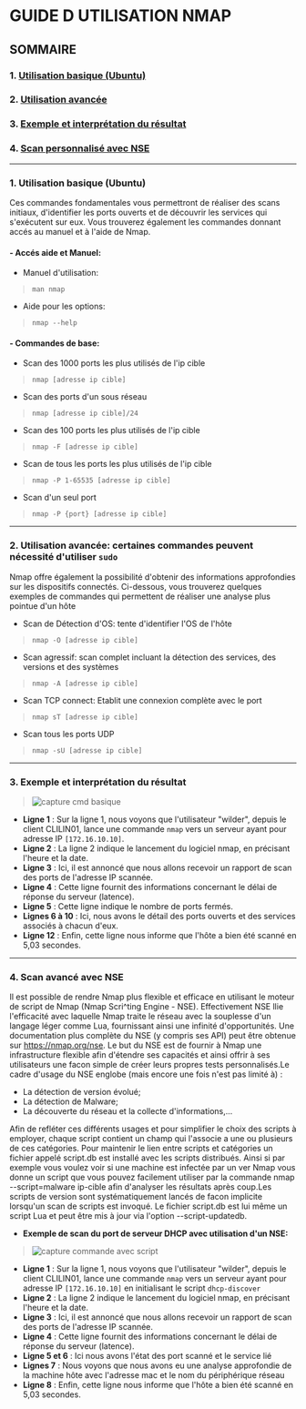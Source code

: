 # **GUIDE D UTILISATION NMAP**

## **SOMMAIRE**

### 1. [Utilisation basique (Ubuntu)](https://github.com/WildCodeSchool/TSSR-2409-P1-G3-Scanner-de-ports/blob/main/USER_GUIDE.md#1-utilisation-basique-ubuntu-1)

### 2. [Utilisation avancée](https://github.com/WildCodeSchool/TSSR-2409-P1-G3-Scanner-de-ports/blob/main/USER_GUIDE.md#2--utilisation-avanc%C3%A9e-certaines-commandes-peuvent-n%C3%A9cessit%C3%A9-dutiliser-sudo)
    
### 3. [Exemple et interprétation du résultat](https://github.com/WildCodeSchool/TSSR-2409-P1-G3-Scanner-de-ports/blob/main/USER_GUIDE.md#3--exemple-et-interpr%C3%A9tation-du-r%C3%A9sultat)

### 4.  [Scan personnalisé avec NSE](https://github.com/WildCodeSchool/TSSR-2409-P1-G3-Scanner-de-ports/blob/main/USER_GUIDE.md#4--scan-avanc%C3%A9-avec-nse)

---

### 1. Utilisation basique (Ubuntu)

Ces commandes fondamentales vous permettront de réaliser des scans initiaux, d'identifier les ports ouverts et de découvrir les services qui s'exécutent sur eux. Vous trouverez également les commandes donnant accés au manuel et à l'aide de Nmap.

#### - Accés aide et Manuel:
  * Manuel d'utilisation:
    
>    ` man nmap `
  * Aide pour les options:
    
>   `nmap --help`

#### - Commandes de base:

* Scan des 1000 ports les plus utilisés de l'ip cible

> `nmap [adresse ip cible]`

* Scan des ports d'un sous réseau

> `nmap [adresse ip cible]/24`

* Scan des 100 ports les plus utilisés de l'ip cible

> `nmap -F [adresse ip cible]`

* Scan de tous les ports les plus utilisés de l'ip cible

> `nmap -P 1-65535 [adresse ip cible]`

* Scan d'un seul port

> `nmap -P {port} [adresse ip cible]`

---

### 2.  Utilisation avancée: certaines commandes peuvent nécessité d'utiliser `sudo`

Nmap offre également la possibilité d'obtenir des informations approfondies sur les dispositifs connectés. Ci-dessous, vous trouverez quelques exemples de commandes qui permettent de réaliser une analyse plus pointue d'un hôte

* Scan de Détection d'OS: tente d'identifier l'OS de l'hôte
  
>`nmap -O [adresse ip cible]`

* Scan agressif: scan complet incluant la détection des services, des versions et des systèmes

> `nmap -A [adresse ip cible]`

* Scan TCP connect: Etablit une connexion complète avec le port

> `nmap sT [adresse ip cible]`

* Scan tous les ports UDP

> `nmap -sU [adresse ip cible]`

---

### 3.  Exemple et interprétation du résultat

> ![capture cmd basique](https://github.com/WildCodeSchool/TSSR-2409-P1-G3-Scanner-de-ports/blob/8a152d6a65d29c57d7f1cd25c362bfda508c19d1/capture/Capture%20d'%C3%A9cran%202024-10-16%20123035.png)

- **Ligne 1** : Sur la ligne 1, nous voyons que l'utilisateur "wilder", depuis le client CLILIN01, lance une commande `nmap` vers un serveur ayant pour adresse IP `[172.16.10.10]`.
- **Ligne 2** : La ligne 2 indique le lancement du logiciel nmap, en précisant l'heure et la date.
- **Ligne 3** : Ici, il est annoncé que nous allons recevoir un rapport de scan des ports de l'adresse IP scannée.
- **Ligne 4** : Cette ligne fournit des informations concernant le délai de réponse du serveur (latence).
- **Ligne 5** : Cette ligne indique le nombre de ports fermés.
- **Lignes 6 à 10** : Ici, nous avons le détail des ports ouverts et des services associés à chacun d'eux.
- **Ligne 12** : Enfin, cette ligne nous informe que l'hôte a bien été scanné en 5,03 secondes.

---

### 4.  Scan avancé avec NSE 

Il est possible de rendre Nmap plus flexible et efficace en utilisant le moteur de script de Nmap (Nmap Scri^ting Engine - NSE). Effectivement NSE llie l'efficacité avec laquelle Nmap traite le réseau avec la souplesse d'un langage léger comme Lua, fournissant ainsi une infinité d'opportunités. Une documentation plus complète du NSE (y compris ses API) peut être obtenue sur https://nmap.org/nse. Le but du NSE est de fournir à Nmap une infrastructure flexible afin d'étendre ses capacités et ainsi offrir à ses utilisateurs une facon simple de créer leurs propres tests personnalisés.Le cadre d'usage du NSE englobe (mais encore une fois n'est pas limité à) :

* La détection de version évolué;
* La détection de Malware;
* La découverte du réseau et la collecte d'informations,...

Afin de refléter ces différents usages et pour simplifier le choix des scripts à employer, chaque script contient un champ qui l'associe a une ou plusieurs de ces catégories. Pour maintenir le lien entre scripts et catégories un fichier appelé script.db est installé avec les scripts distribués. Ainsi si par exemple vous voulez voir si une machine est infectée par un ver Nmap vous donne un script que vous pouvez facilement utiliser par la commande nmap --script=malware ip-cible afin d'analyser les résultats après coup.Les scripts de version sont systématiquement lancés de facon implicite lorsqu'un scan de scripts est invoqué. Le fichier script.db est lui même un script Lua et peut être mis à jour via l'option --script-updatedb.

- **Exemple de scan du port de serveur DHCP avec utilisation d'un NSE:**

> ![capture commande avec script](https://github.com/WildCodeSchool/TSSR-2409-P1-G3-Scanner-de-ports/blob/8e8bda68cd305d254ca48e75d36ac4dda22c7865/capture/scan%20avec%20script.png)
  
- **Ligne 1** : Sur la ligne 1, nous voyons que l'utilisateur "wilder", depuis le client CLILIN01, lance une commande `nmap` vers un serveur ayant pour adresse IP `[172.16.10.10]` en initialisant le script `dhcp-discover`
- **Ligne 2** : La ligne 2 indique le lancement du logiciel nmap, en précisant l'heure et la date.
- **Ligne 3** : Ici, il est annoncé que nous allons recevoir un rapport de scan des ports de l'adresse IP scannée.
- **Ligne 4** : Cette ligne fournit des informations concernant le délai de réponse du serveur (latence).
- **Ligne 5 et 6** : Ici nous avons l'état des port scanné et le service lié
- **Lignes 7** : Nous voyons que nous avons eu une analyse approfondie de la machine hôte avec l'adresse mac et le nom du périphérique réseau
- **Ligne 8** : Enfin, cette ligne nous informe que l'hôte a bien été scanné en 5,03 secondes.












